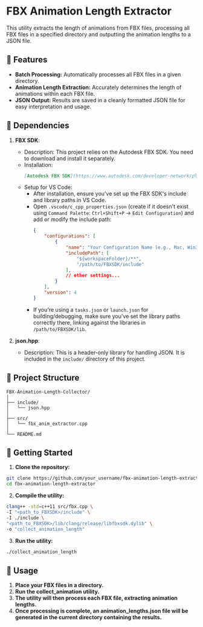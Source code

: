 # FBX Animation Length Extractor

This utility extracts the length of animations from FBX files, processing all FBX files in a specified directory and outputting the animation lengths to a JSON file.

## 🌟 Features

- **Batch Processing:** Automatically processes all FBX files in a given directory.
- **Animation Length Extraction:** Accurately determines the length of animations within each FBX file.
- **JSON Output:** Results are saved in a cleanly formatted JSON file for easy interpretation and usage.

## 🔧 Dependencies
1. **FBX SDK**: 
   - Description:
     This project relies on the Autodesk FBX SDK. You need to download and install it separately.
   - Installation:
     ```markdown
     [Autodesk FBX SDK](https://www.autodesk.com/developer-network/platform-technologies/fbx-sdk-2020-0)
     ```
   - Setup for VS Code:
     - After installation, ensure you've set up the FBX SDK's include and library paths in VS Code.
     - Open `.vscode/c_cpp_properties.json` (create if it doesn't exist using `Command Palette`: `Ctrl+Shift+P` -> `Edit Configuration`) and add or modify the include path:
       ```json
       {
           "configurations": [
               {
                   "name": "Your Configuration Name (e.g., Mac, Win32, etc.)",
                   "includePath": [
                       "${workspaceFolder}/**",
                       "/path/to/FBXSDK/include"
                   ],
                   // other settings...
               }
           ],
           "version": 4
       }
       ```
     - If you're using a `tasks.json` or `launch.json` for building/debugging, make sure you've set the library paths correctly there, linking against the libraries in `/path/to/FBXSDK/lib`.

2. **json.hpp**: 
   - Description:
     This is a header-only library for handling JSON. It is included in the `include/` directory of this project.

## 📁 Project Structure

```
FBX-Animation-Length-Collector/
│
├── include/
│   └── json.hpp
│
├── src/
│   └── fbx_anim_extractor.cpp
│
└── README.md         

```


## 🚀 Getting Started

1. **Clone the repository:**

```bash
git clone https://github.com/your_username/fbx-animation-length-extractor.git
cd fbx-animation-length-extractor
```

2. **Compile the utility:**
```bash
clang++ -std=c++11 src/fbx.cpp \
-I "<path_to_FBXSDK>/include" \
-I ./include \
"<path_to_FBXSDK>/lib/clang/release/libfbxsdk.dylib" \
-o "collect_animation_length"
```

3. **Run the utility:**
```bash
./collect_animation_length
```

## 📖 Usage

1. **Place your FBX files in a directory.**
2. **Run the collect_animation utility.**
3. **The utility will then process each FBX file, extracting animation lengths.**
4. **Once processing is complete, an animation_lengths.json file will be generated in the current directory containing the results.**










